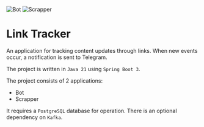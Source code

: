 ![Bot](https://github.com/Okhtienko/link-tracker-bot/actions/workflows/bot.yml/badge.svg)
![Scrapper](https://github.com/Okhtienko/link-tracker-bot/actions/workflows/scrapper.yml/badge.svg)

# Link Tracker

An application for tracking content updates through links.
When new events occur, a notification is sent to Telegram.

The project is written in `Java 21`  using `Spring Boot 3`.

The project consists of 2 applications:
* Bot
* Scrapper

It requires a `PostgreSQL` database for operation. There is an optional dependency on `Kafka`.
